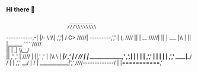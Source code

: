 ### Hi there 👋


                             
                            _________
                           ///\\\\\\\\
  -----------,-|           |/- \  \\\\|
           ,','|          / C>    \/////|
---------,','  |         (,         \////
         ||    |           \__     /////|
         ||    |            \___ |\\\\ |
         ||    |______      `````///// \
         ||    |     ,|         \\\\\__/ \
         ||  ,'    ,' |        ////       |
         ||,'    ,'   |       |\\\      \  |
_________|/    ,'     |      /  //       | |
_____________,'      ,',_____|      |    | |
             |     ,','      |      |    | |
             |   ,','    ____|_____/    /  |
             | ,','  __/ |             /   |
_____________|','   ///_/-------------/   |
              |===========,'


<!--
**dav1n9/dav1n9** is a ✨ _special_ ✨ repository because its `README.md` (this file) appears on your GitHub profile.

Here are some ideas to get you started:

- 🔭 I’m currently working on ...
- 🌱 I’m currently learning ...
- 👯 I’m looking to collaborate on ...
- 🤔 I’m looking for help with ...
- 💬 Ask me about ...
- 📫 How to reach me: ...
- 😄 Pronouns: ...
- ⚡ Fun fact: ...
-->
